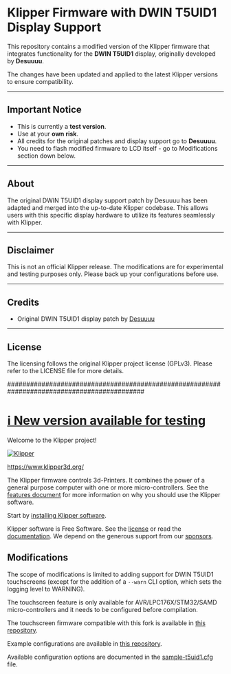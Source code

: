 # Klipper Firmware with DWIN T5UID1 Display Support

This repository contains a modified version of the Klipper firmware that integrates functionality for the **DWIN T5UID1** display, originally developed by **Desuuuu**.

The changes have been updated and applied to the latest Klipper versions to ensure compatibility.

---

## Important Notice

- This is currently a **test version**.
- Use at your **own risk**.
- All credits for the original patches and display support go to **Desuuuu**.
- You need to flash modified firmware to LCD itself - go to Modifications section down below.

---

## About

The original DWIN T5UID1 display support patch by Desuuuu has been adapted and merged into the up-to-date Klipper codebase. This allows users with this specific display hardware to utilize its features seamlessly with Klipper.

---

## Disclaimer

This is not an official Klipper release. The modifications are for experimental and testing purposes only. Please back up your configurations before use.

---

## Credits

- Original DWIN T5UID1 display patch by [Desuuuu](https://github.com/Desuuuu)

---

## License

The licensing follows the original Klipper project license (GPLv3). Please refer to the LICENSE file for more details.


############################################################################################
# [ℹ️ New version available for testing](https://github.com/Desuuuu/klipper/discussions/74)

Welcome to the Klipper project!

[![Klipper](docs/img/klipper-logo-small.png)](https://www.klipper3d.org/)

https://www.klipper3d.org/

The Klipper firmware controls 3d-Printers. It combines the power of a
general purpose computer with one or more micro-controllers. See the
[features document](https://www.klipper3d.org/Features.html) for more
information on why you should use the Klipper software.

Start by [installing Klipper software](https://www.klipper3d.org/Installation.html).

Klipper software is Free Software. See the [license](COPYING) or read
the [documentation](https://www.klipper3d.org/Overview.html). We
depend on the generous support from our
[sponsors](https://www.klipper3d.org/Sponsors.html).

## Modifications

The scope of modifications is limited to adding support for DWIN T5UID1
touchscreens (except for the addition of a `--warn` CLI option, which sets the
logging level to WARNING).

The touchscreen feature is only available for AVR/LPC176X/STM32/SAMD
micro-controllers and it needs to be configured before compilation.

The touchscreen firmware compatible with this fork is available in
[this repository](https://github.com/Desuuuu/DGUS-reloaded-Klipper).

Example configurations are available in
[this repository](https://github.com/Desuuuu/DGUS-reloaded-Klipper-config).

Available configuration options are documented in the
[sample-t5uid1.cfg](/config/sample-t5uid1.cfg) file.
